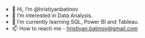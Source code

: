 - 👋 Hi, I’m @hristiyanbatinov
- 👀 I’m interested in Data Analysis.
- 🌱 I’m currently learning SQL, Power BI and Tableau.
- 📫 How to reach me - hristiyan.batinov@gmail.com

<!---
hristiyanbatinov/hristiyanbatinov is a ✨ special ✨ repository because its `README.md` (this file) appears on your GitHub profile.
You can click the Preview link to take a look at your changes.
--->
